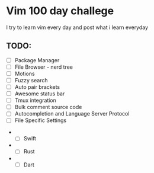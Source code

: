 # Vim 100 day challege

I try to learn vim every day and post what i learn everyday 

## TODO:

- [ ] Package Manager
- [ ] File Browser - nerd tree
- [ ] Motions
- [ ] Fuzzy search
- [ ] Auto pair brackets
- [ ] Awesome status bar
- [ ] Tmux integration
- [ ] Bulk comment source code
- [ ] Autocompletion and Language Server Protocol
- [ ] File Specific Settings
* - [ ] Swift
* - [ ] Rust
* - [ ] Dart
